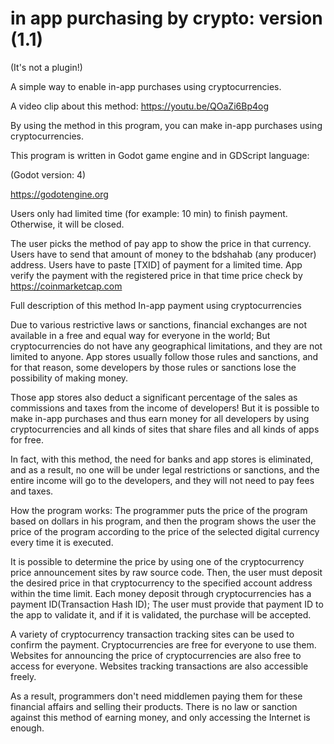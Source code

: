# in app purchasing by crypto: version (1.1)

(It's not a plugin!)

A simple way to enable in-app purchases using cryptocurrencies.

A video clip about this method:
https://youtu.be/QOaZi6Bp4og

By using the method in this program, you can make in-app purchases using cryptocurrencies.

This program is written in Godot game engine and in GDScript language:

(Godot version: 4)

https://godotengine.org

Users only had limited time (for example: 10 min) to finish payment. Otherwise, it will be closed.

The user picks the method of pay
app to show the price in that currency.
Users have to send that amount of money to the bdshahab (any producer) address.
Users have to paste [TXID] of payment for a limited time.
App verify the payment with the registered price in that time
price check by https://coinmarketcap.com

Full description of this method
In-app payment using cryptocurrencies

Due to various restrictive laws or sanctions, financial exchanges are not available in a free and equal way for everyone in the world; But cryptocurrencies do not have any geographical limitations, and they are not limited to anyone. App stores usually follow those rules and sanctions, and for that reason, some developers by those rules or sanctions lose the possibility of making money.

Those app stores also deduct a significant percentage of the sales as commissions and taxes from the income of developers! But it is possible to make in-app purchases and thus earn money for all developers by using cryptocurrencies and all kinds of sites that share files and all kinds of apps for free.

In fact, with this method, the need for banks and app stores is eliminated, and as a result, no one will be under legal restrictions or sanctions, and the entire income will go to the developers, and they will not need to pay fees and taxes.

How the program works: The programmer puts the price of the program based on dollars in his program, and then the program shows the user the price of the program according to the price of the selected digital currency every time it is executed.

It is possible to determine the price by using one of the cryptocurrency price announcement sites by raw source code. Then, the user must deposit the desired price in that cryptocurrency to the specified account address within the time limit. Each money deposit through cryptocurrencies has a payment ID(Transaction Hash ID); The user must provide that payment ID to the app to validate it, and if it is validated, the purchase will be accepted.

A variety of cryptocurrency transaction tracking sites can be used to confirm the payment. Cryptocurrencies are free for everyone to use them. Websites for announcing the price of cryptocurrencies are also free to access for everyone. Websites tracking transactions are also accessible freely.

As a result, programmers don't need middlemen paying them for these financial affairs and selling their products. There is no law or sanction against this method of earning money, and only accessing the Internet is enough.
